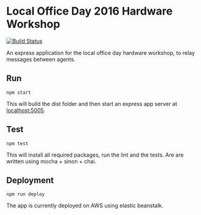 Local Office Day 2016 Hardware Workshop
=========

[![Build Status](https://travis-ci.org/RosyTucker/LocalOfficeDay2016.svg?branch=master)](https://travis-ci.org/RosyTucker/LocalOfficeDay2016)

An express application for the local office day hardware workshop, to relay messages between agents.

Run
-------

`npm start`

This will build the dist folder and then start an express app server at [localhost:5005](http://localhost:5005).

Test
------

`npm test`

This will install all required packages, run the lint and the tests. Are are written using mocha + sinon + chai.


Deployment
------

`npm run deploy`

The app is currently deployed on AWS using elastic beanstalk.